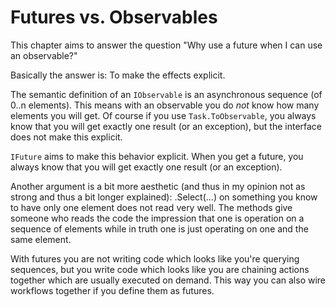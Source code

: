 # Futures vs. Observables

This chapter aims to answer the question "Why use a future when I can use an observable?"

Basically the answer is: To make the effects explicit.

The semantic definition of an `IObservable` is an asynchronous sequence (of 0..n elements).
This means with an observable you do _not_ know how many elements you will get.
Of course if you use `Task.ToObservable`, you always know that you will get exactly one result (or an exception), but the interface does not make this explicit.

`IFuture` aims to make this behavior explicit. 
When you get a future, you always know that you will get exactly one result (or an exception).

Another argument is a bit more aesthetic (and thus in my opinion not as strong and thus a bit longer explained):
.Select(...) on something you know to have only one element does not read very well.
The methods give someone who reads the code the impression that one is operation on a sequence of elements while in truth one is just operating on one and the same element.

With futures you are not writing code which looks like you're querying sequences, but you write code which looks like you are chaining actions together which are usually executed on demand.
This way you can also wire workflows together if you define them as futures.